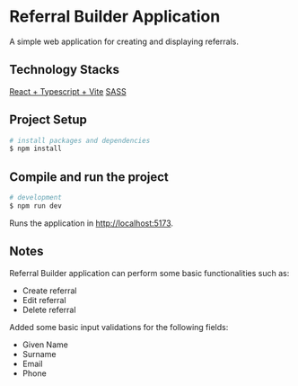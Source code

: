 # Referral Builder Application

A simple web application for creating and displaying referrals.

## Technology Stacks

[React + Typescript + Vite](https://vite.dev/)
[SASS](https://sass-lang.com/)

## Project Setup
```bash
# install packages and dependencies
$ npm install
```
## Compile and run the project

```bash
# development
$ npm run dev
```
Runs the application in [http://localhost:5173](http://localhost:5173).

## Notes

Referral Builder application can perform some basic functionalities such as:

- Create referral
- Edit referral
- Delete referral

Added some basic input validations for the following fields:

- Given Name
- Surname
- Email
- Phone
